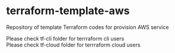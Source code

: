 # terraform-template-aws
Repository of template Terraform codes for provision AWS service

Please check tf-cli folder for terrraform cli users<br>
Please check tf-cloud folder for terrraform cloud users
